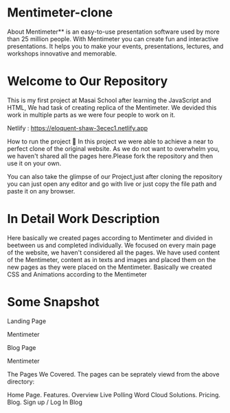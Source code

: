 # Mentimeter-clone
About
Mentimeter** is an easy-to-use presentation software used by more than 25 million people. With Mentimeter you can create fun and interactive presentations. It helps you to make your events, presentations, lectures, and workshops innovative and memorable.

Welcome to Our Repository
===================================

This is my first project at Masai School after learning the JavaScript and HTML, We had task of creating replica of the Mentimeter. We devided this work in multiple parts as we were four people to work on it.

Netlify : https://eloquent-shaw-3ecec1.netlify.app

How to run the project 📑
In this project we were able to achieve a near to perfect clone of the original website. As we do not want to overwhelm you, we haven't shared all the pages here.Please fork the repository and then use it on your own.

You can also take the glimpse of our Project,just after cloning the repository you can just open any editor and go with live or just copy the file path and paste it on any browser.

In Detail Work Description
==================

Here basically we created pages according to Mentimeter and divided in beetween us and completed individually. We focused on every main page of the website, we haven't considered all the pages. We have used content of the Mentimeter, content as in texts and images and placed them on the new pages as they were placed on the Mentimeter. Basically we created CSS and Animations according to the Mentimeter

Some Snapshot
=================

Landing Page

Mentimeter

Blog Page

Mentimeter

The Pages We Covered.
The pages can be seprately viewd from the above directory:

Home Page.
Features.
Overview
Live Polling
Word Cloud
Solutions.
Pricing.
Blog.
Sign up / Log In
Blog
